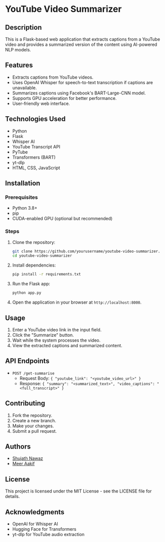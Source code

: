 # YouTube Video Summarizer

## Description
This is a Flask-based web application that extracts captions from a YouTube video and provides a summarized version of the content using AI-powered NLP models.

## Features
- Extracts captions from YouTube videos.
- Uses OpenAI Whisper for speech-to-text transcription if captions are unavailable.
- Summarizes captions using Facebook's BART-Large-CNN model.
- Supports GPU acceleration for better performance.
- User-friendly web interface.

## Technologies Used
- Python
- Flask
- Whisper AI
- YouTube Transcript API
- PyTube
- Transformers (BART)
- yt-dlp
- HTML, CSS, JavaScript

## Installation
### Prerequisites
- Python 3.8+
- pip
- CUDA-enabled GPU (optional but recommended)

### Steps
1. Clone the repository:
   ```bash
   git clone https://github.com/yourusername/youtube-video-summarizer.git
   cd youtube-video-summarizer
   ```
2. Install dependencies:
   ```bash
   pip install -r requirements.txt
   ```
3. Run the Flask app:
   ```bash
   python app.py
   ```
4. Open the application in your browser at `http://localhost:8000`.

## Usage
1. Enter a YouTube video link in the input field.
2. Click the "Summarize" button.
3. Wait while the system processes the video.
4. View the extracted captions and summarized content.

## API Endpoints
- `POST /get-summarise`
  - Request Body: `{ "youtube_link": "<youtube_video_url>" }`
  - Response: `{ "summary": "<summarized_text>", "video_captions": "<full_transcript>" }`

## Contributing
1. Fork the repository.
2. Create a new branch.
3. Make your changes.
4. Submit a pull request.

## Authors
- [Shujath Nawaz]([https://github.com/shujathnawaz](https://github.com/mrranger939))
- [Meer Aakif](https://github.com/meer-aakif-33)

## License
This project is licensed under the MIT License - see the LICENSE file for details.

## Acknowledgments
- OpenAI for Whisper AI
- Hugging Face for Transformers
- yt-dlp for YouTube audio extraction
